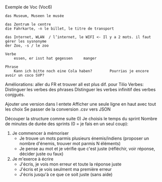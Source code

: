 Exemple de Voc (Voc6)

    das Museum, Museen le musée

    das Zẹntrum le centre
    die Fahrkarte, -n le billet, le titre de transport

    das Ịnternet, WLAN 	/ l’internet, le WIFI <- Il y a 2 mots. il faut gérer les sysnonyme
    der Zoo, -s / le zoo 

    Verbe
        essen, er isst hat gegessen		manger

    Phrase
        Kann ich bitte noch eine Cola haben?		Pourrias je encore avoir un coco SVP?

Améliorations:
aller du FR et trouver all est plus dif. pour Tilio
    Verbes:
        Distinguer les verbes des phrases
        DIstinguer les verbes infinitif des verbes conjgués.


Ajouter une version dans l entete
Afficher une seule ligne en haut avec tout les choix
Se passer de la conversion .csv vers JSON

Découper la structure comme suite
0) Je choisis le temps du sprint 
    Nombre de minutes de durée des sprints (0 = je fais en un seul coup): 
1) Je commencer à mémoriser
    - Je trouve un mots parmis plusieurs énemis/indiens (proposer un nombre d'énemis, trouver mot parmis N éléments)
    - Je pense au mot et je vérifie que c'est juste (réfléchir, voir réponse, décider juste ou faux)
2) Je m'exerce à écrire
    - J'écris, je vois mon erreur et toute la réponse juste
    - J'écris et je vois seulment ma première erreur
    - J'écris jusqu'à ce que ce soit juste (sans aide)